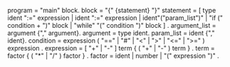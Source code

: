 program	= "main" block.
block	= "{" {statement} "}"
statement	= [ type ident ":=" expression
		| ident ":=" expression
 		| ident"("param_list")"
 		| "if (" condition + ")" block
 		| "while" "(" condition ")" block ] .
argument_list = argument {"," argument}.
argument = type ident.
param_list = ident {"," ident}.
condition	= expression ( "==" | "#" | "<" | ">" | "<=" | ">=" ) expression .
expression	= [ "+" | "-" ] term { ( "+" | "-" ) term } .
term		= factor { ( "*" | "/" ) factor } .
factor	= ident
 		| number
 		| "(" expression ")" .

